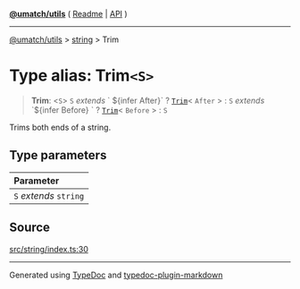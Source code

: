 [**@umatch/utils**](../../README.md) ( [Readme](../../README.md) \| [API](../../API.md) )

---

[@umatch/utils](../../API.md) > [string](../README.md) > Trim

# Type alias: Trim`<S>`

> **Trim**: \<`S`\> `S` _extends_ \` $\{infer After}\` ? [`Trim`](type-alias.Trim.md)\< `After` \> : `S` *extends* \`$\{infer Before} \` ? [`Trim`](type-alias.Trim.md)\< `Before` \> : `S`

Trims both ends of a string.

## Type parameters

| Parameter              |
| :--------------------- |
| `S` _extends_ `string` |

## Source

[src/string/index.ts:30](https://github.com/umatch-oficial/utils/blob/1dcf13d/src/string/index.ts#L30)

---

Generated using [TypeDoc](https://typedoc.org/) and [typedoc-plugin-markdown](https://www.npmjs.com/package/typedoc-plugin-markdown)
